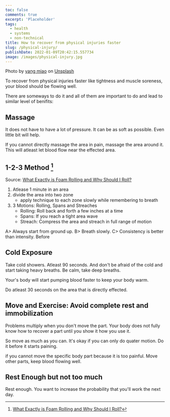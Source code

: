 ```yaml
---
toc: false
comments: true
excerpt: 'Placeholder'
tags:
  - health
  - systems
  - non-technical
title: How to recover from physical injuries faster
slug: /physical-injury/
publishDate: 2022-01-09T20:42:15.557734
image: /images/physical-injury.jpg
---
```


Photo by <a href="https://unsplash.com/@yangmiao?utm_source=unsplash&utm_medium=referral&utm_content=creditCopyText">yang miao</a> on <a href="https://unsplash.com/s/photos/injury?utm_source=unsplash&utm_medium=referral&utm_content=creditCopyText">Unsplash</a>

To recover from physical injuries faster like tightness and muscle soreness, your blood should be flowing well.

There are someways to do it and all of them are important to do and lead to similar level of benifits:

## Massage

It does not have to have a lot of pressure. It can be as soft as possible. Even little bit will help.

If you cannot directly massage the area in pain, massage the area around it. This will atleast let blood flow near the effected area.

## 1-2-3 Method [^1]

Source: [What Exactly is Foam Rolling and Why Should I Roll?](https://www.youtube.com/watch?v=DzSU2FiFKTM)

1. Atlease 1 minute in an area
2. divide the area into two zone
   - apply technique to each zone slowly while remembering to breath
3. 3 Motions: Rolling, Spans and Streaches
   - Rolling: Roll back and forth a few inches at a time
   - Spans: If you reach a tight area wave
   - Streach: Compress the area and streach in full range of motion

A> Always start from ground up.
B> Breath slowly.
C> Consistency is better than intensity. Before

## Cold Exposure

Take cold showers. Atleast 90 seconds. And don't be afraid of the cold and start taking heavy breaths. Be calm, take deep breaths.

Your's body will start pumping blood faster to keep your body warm.

Do atleast 30 seconds on the area that is directly effected.

## **Move and Exercise**: Avoid complete rest and immobilization

Problems multiply when you don't move the part. Your body does not fully know how to recover a part until you show it how you use it.

So move as much as you can. It's okay if you can only do quater motion. Do it before it starts paining.

if you cannot move the specific body part because it is too painful. Move other parts, keep blood flowing well.

## Rest Enough but not too much

Rest enough. You want to increase the probability that you'll work the next day.

[^1]: [What Exactly is Foam Rolling and Why Should I Roll?](https://www.youtube.com/watch?v=DzSU2FiFKTM)
